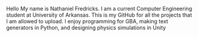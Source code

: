 Hello
My name is Nathaniel Fredricks. 
I am a current Computer Engineering student at University of Arkansas.
This is my GitHub for all the projects that I am allowed to upload.
I enjoy programming for GBA, making text generators in Python, and designing physics simulations in Unity
